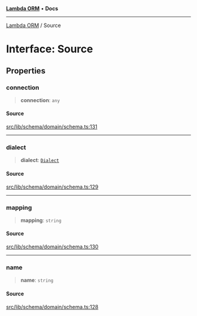 [**Lambda ORM**](../README.md) • **Docs**

***

[Lambda ORM](../README.md) / Source

# Interface: Source

## Properties

### connection

> **connection**: `any`

#### Source

[src/lib/schema/domain/schema.ts:131](https://github.com/lambda-orm/lambdaorm-base/blob/1d2abad50f28511cd0e6125c8c883a452d54160f/src/lib/schema/domain/schema.ts#L131)

***

### dialect

> **dialect**: [`Dialect`](../enumerations/Dialect.md)

#### Source

[src/lib/schema/domain/schema.ts:129](https://github.com/lambda-orm/lambdaorm-base/blob/1d2abad50f28511cd0e6125c8c883a452d54160f/src/lib/schema/domain/schema.ts#L129)

***

### mapping

> **mapping**: `string`

#### Source

[src/lib/schema/domain/schema.ts:130](https://github.com/lambda-orm/lambdaorm-base/blob/1d2abad50f28511cd0e6125c8c883a452d54160f/src/lib/schema/domain/schema.ts#L130)

***

### name

> **name**: `string`

#### Source

[src/lib/schema/domain/schema.ts:128](https://github.com/lambda-orm/lambdaorm-base/blob/1d2abad50f28511cd0e6125c8c883a452d54160f/src/lib/schema/domain/schema.ts#L128)
